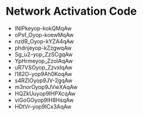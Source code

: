 # Network Activation Code
* lNIPkeyop-kokQMqAw
* oPsf_Oyop-koewMqAw
* nzdR_Oyop-kYZA4qAw
* phdnjeyop-kZzgwqAw
* Sg_u2-yop_ZzSCgqAw
* YpHrmeyop_ZzoIAqAw
* uR7VSOyop_ZzvxIqAw
* l182O-yop9Ah0KoqAw
* s4RZlOyop9JV-2gqAw
* m3norOyop9JVwXAqAw
* HQZkUuyop9IHPXcqAw
* viGoGOyop9IH8HsqAw
* HDtVr-yop9ICx3AqAw